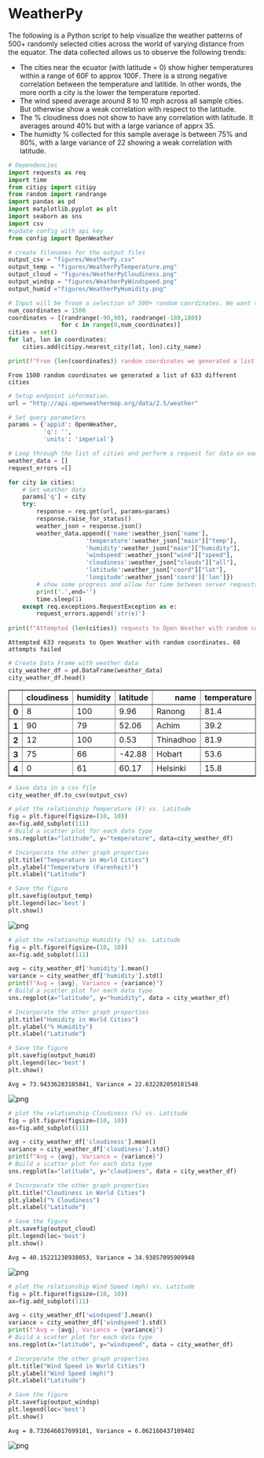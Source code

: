 
# WeatherPy
The following is a Python script to help visualize the weather patterns of 500+ randomly selected cities across the world of varying distance from the equator. The data collected allows us to observe the following trends:
- The cities near the ecuator (with latitude = 0) show higher temperatures within a range of 60F to approx 100F. There is a strong negative correlation between the temperature and latitide. In other words, the more north a city is the lower the temperature reported. 
- The wind speed average around 8 to 10 mph across all sample cities. But otherwise show a weak correlation with respect to the latitude.
- The % cloudiness does not show to have any correlation with latitude. It averages around 40% but with a large variance of apprx 35. 
- The humidty % collected for this sample average is between 75% and 80%, with a large variance of 22 showing a weak correlation with latitude.


```python
# Dependencies
import requests as req
import time
from citipy import citipy
from random import randrange
import pandas as pd
import matplotlib.pyplot as plt
import seaborn as sns
import csv
#update config with api key 
from config import OpenWeather

```


```python
# create filenames for the output files
output_csv = "figures/WeatherPy.csv"
output_temp = "figures/WeatherPyTemperature.png"
output_cloud = "figures/WeatherPyCloudiness.png"
output_windsp = "figures/WeatherPyWindspeed.png"
output_humid ="figures/WeatherPyHumidity.png"
```


```python
# Input will be froom a selection of 500+ random coordinates. We want to generate a list a 500+ unique cities. 
num_coordinates = 1500
coordinates = [(randrange(-90,90), randrange(-180,180)) 
               for c in range(0,num_coordinates)]
cities = set()
for lat, lon in coordinates:
    cities.add(citipy.nearest_city(lat, lon).city_name)

print(f"From {len(coordinates)} random coordinates we generated a list of {len(cities)} different cities")
```

    From 1500 random coordinates we generated a list of 633 different cities



```python
# Setup endpoint information.
url = "http://api.openweathermap.org/data/2.5/weather"
```


```python
# Set query parameters
params = {'appid': OpenWeather,
          'q': '',
          'units': 'imperial'}
```


```python
# Loop through the list of cities and perform a request for data on each
weather_data = []
request_errors =[]

for city in cities:
    # Get weather data
    params['q'] = city
    try:
        response = req.get(url, params=params)
        response.raise_for_status()
        weather_json = response.json()
        weather_data.append({'name':weather_json['name'],
                      'temperature':weather_json["main"]["temp"],
                      'humidity':weather_json["main"]["humidity"],
                      'windspeed':weather_json["wind"]["speed"],
                      'cloudiness':weather_json["clouds"]["all"],
                      'latitude':weather_json["coord"]["lat"],
                      'longitude':weather_json['coord']['lon']})
        # show some progress and allow for time between server requests
        print('.',end='')
        time.sleep(1)
    except req.exceptions.RequestException as e:
        request_errors.append('str(e)')
        
print(f"Attempted {len(cities)} requests to Open Weather with random coordinates. {len(request_errors)} attempts failed")        

```

    Attempted 633 requests to Open Weather with random coordinates. 68 attempts failed



```python
# Create Data Frame with weather data        
city_weather_df = pd.DataFrame(weather_data)
city_weather_df.head()
```




<div>
<style>
    .dataframe thead tr:only-child th {
        text-align: right;
    }

    .dataframe thead th {
        text-align: left;
    }

    .dataframe tbody tr th {
        vertical-align: top;
    }
</style>
<table border="1" class="dataframe">
  <thead>
    <tr style="text-align: right;">
      <th></th>
      <th>cloudiness</th>
      <th>humidity</th>
      <th>latitude</th>
      <th>name</th>
      <th>temperature</th>
      <th>windspeed</th>
    </tr>
  </thead>
  <tbody>
    <tr>
      <th>0</th>
      <td>8</td>
      <td>100</td>
      <td>9.96</td>
      <td>Ranong</td>
      <td>81.4</td>
      <td>6.24</td>
    </tr>
    <tr>
      <th>1</th>
      <td>90</td>
      <td>79</td>
      <td>52.06</td>
      <td>Achim</td>
      <td>39.2</td>
      <td>13.87</td>
    </tr>
    <tr>
      <th>2</th>
      <td>12</td>
      <td>100</td>
      <td>0.53</td>
      <td>Thinadhoo</td>
      <td>81.9</td>
      <td>1.32</td>
    </tr>
    <tr>
      <th>3</th>
      <td>75</td>
      <td>66</td>
      <td>-42.88</td>
      <td>Hobart</td>
      <td>53.6</td>
      <td>4.70</td>
    </tr>
    <tr>
      <th>4</th>
      <td>0</td>
      <td>61</td>
      <td>60.17</td>
      <td>Helsinki</td>
      <td>15.8</td>
      <td>9.17</td>
    </tr>
  </tbody>
</table>
</div>




```python
# Save data in a csv file
city_weather_df.to_csv(output_csv)
```


```python
# plot the relationship Temperature (F) vs. Latitude
fig = plt.figure(figsize=(10, 10))
ax=fig.add_subplot(111)
# Build a scatter plot for each data type
sns.regplot(x="latitude", y="temperature", data=city_weather_df)

# Incorporate the other graph properties
plt.title("Temperature in World Cities")
plt.ylabel("Temperature (Farenheit)")
plt.xlabel("Latitude")

# Save the figure
plt.savefig(output_temp)
plt.legend(loc='best')
plt.show()
```


![png](figures/output_9_0.png)



```python
# plot the relationship Humidity (%) vs. Latitude
fig = plt.figure(figsize=(10, 10))
ax=fig.add_subplot(111)

avg = city_weather_df['humidity'].mean()
variance = city_weather_df['humidity'].std()
print(f"Avg = {avg}, Variance = {variance}")
# Build a scatter plot for each data type
sns.regplot(x="latitude", y="humidity", data = city_weather_df)

# Incorporate the other graph properties
plt.title("Humidity in World Cities")
plt.ylabel("% Humidity")
plt.xlabel("Latitude")

# Save the figure
plt.savefig(output_humid)
plt.legend(loc='best')
plt.show()
```

    Avg = 73.94336283185841, Variance = 22.632282050181548



![png](figures/output_10_1.png)



```python
# plot the relationship Cloudiness (%) vs. Latitude
fig = plt.figure(figsize=(10, 10))
ax=fig.add_subplot(111)

avg = city_weather_df['cloudiness'].mean()
variance = city_weather_df['cloudiness'].std()
print(f"Avg = {avg}, Variance = {variance}")
# Build a scatter plot for each data type
sns.regplot(x="latitude", y="cloudiness", data = city_weather_df)

# Incorporate the other graph properties
plt.title("Cloudiness in World Cities")
plt.ylabel("% Cloudiness")
plt.xlabel("Latitude")

# Save the figure
plt.savefig(output_cloud)
plt.legend(loc='best')
plt.show()
```

    Avg = 40.15221238938053, Variance = 34.93857095909948



![png](figures/output_11_1.png)



```python
# plot the relationship Wind Speed (mph) vs. Latitude
fig = plt.figure(figsize=(10, 10))
ax=fig.add_subplot(111)

avg = city_weather_df['windspeed'].mean()
variance = city_weather_df['windspeed'].std()
print(f"Avg = {avg}, Variance = {variance}")
# Build a scatter plot for each data type
sns.regplot(x="latitude", y="windspeed", data = city_weather_df)

# Incorporate the other graph properties
plt.title("Wind Speed in World Cities")
plt.ylabel("Wind Speed (mph)")
plt.xlabel("Latitude")

# Save the figure
plt.savefig(output_windsp)
plt.legend(loc='best')
plt.show()
```

    Avg = 8.733646017699101, Variance = 6.062160437109402



![png](figures/output_12_1.png)


